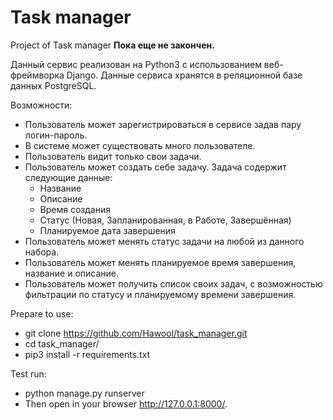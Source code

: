# Task manager
Project of Task manager
**Пока еще не закончен.**

Данный сервис реализован на Python3 с использованием веб-фреймворка Django. Данные сервиса хранятся в реляционной базе данных PostgreSQL. 

Возможности:
+ Пользователь может зарегистрироваться в сервисе задав пару логин-пароль.
+ В системе может существовать много пользователе.
+ Пользователь видит только свои задачи.
+ Пользователь может создать себе задачу. Задача содержит следующие данные:
  + Название
  + Описание
  + Время создания
  + Статус (Новая, Запланированная, в Работе, Завершённая)
  + Планируемое дата завершения
+ Пользователь может менять статус задачи на любой из данного набора.
+ Пользователь может менять планируемое время завершения, название и описание.
+ Пользователь может получить список своих задач, с возможностью фильтрации по статусу и планируемому времени завершения. 

Prepare to use:
+ git clone https://github.com/Hawool/task_manager.git
+ cd task_manager/
+ pip3 install -r requirements.txt

Test run:
+ python manage.py runserver
+ Then open in your browser http://127.0.0.1:8000/.
